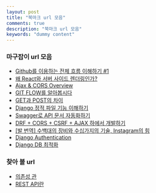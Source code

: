 ```yaml
---
layout: post
title: "북마크 url 모음"
comments: true
description: "북마크 url 모음"
keywords: "dummy content"
---
```


### 마구잡이 url 모음

- [Github를 이용하는 전체 흐름 이해하기 #1](https://blog.outsider.ne.kr/865)
- [왜 React와 서버 사이드 렌더링인가?](https://subicura.com/2016/06/20/server-side-rendering-with-react.html)
- [Ajax & CORS Overview](http://huns.me/development/1291)
- [GIT FLOW를 알아봅시다](http://dh-dh.tistory.com/26)
- [GET과 POST의 차이](https://hongsii.github.io/2017/08/02/what-is-the-difference-get-and-post/)
- [Django 정적 파일 기능 이해하기](https://blog.hannal.com/2015/04/start_with_django_webframework_06/)
- [Swagger로 API 문서 자동화하기](https://jojoldu.tistory.com/31)
- [DRF + CORS + CSRF + AJAX 하에서 개발하기](http://makerj.tistory.com/225)
- [[발 번역] 수백대의 장비와 수십가지의 기술, Instagram의 힘](https://charsyam.wordpress.com/2011/12/17/%EB%B0%9C-%EB%B2%88%EC%97%AD-%EC%88%98%EB%B0%B1%EB%8C%80%EC%9D%98-%EC%9E%A5%EB%B9%84%EC%99%80-%EC%88%98%EC%8B%AD%EA%B0%80%EC%A7%80%EC%9D%98-%EA%B8%B0%EC%88%A0-instagram%EC%9D%98-%ED%9E%98/)
- [Django Authentication](http://www.django-rest-framework.org/api-guide/authentication/)
- [Django DB 최적화](https://tech.peoplefund.co.kr/2017/11/03/django-db-optimization.html)

### 찾아 볼 url
- [의존성 관]()
- [REST API란]()
